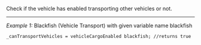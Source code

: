 Check if the vehicle has enabled transporting other vehicles or not.


---
*Example 1:*
Blackfish (Vehicle Transport) with given variable name blackfish

```sqf
_canTransportVehicles = vehicleCargoEnabled blackfish; //returns true
```